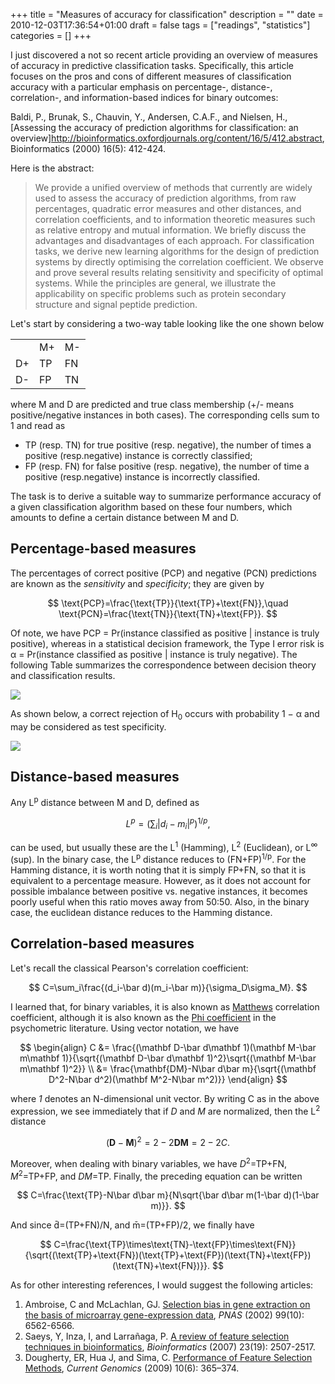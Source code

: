 +++
title = "Measures of accuracy for classification"
description = ""
date = 2010-12-03T17:36:54+01:00
draft = false
tags = ["readings", "statistics"]
categories = []
+++

I just discovered a not so recent article providing an overview of measures of accuracy in predictive classification tasks. Specifically, this article focuses on the pros and cons of different measures of classification accuracy with a particular emphasis on percentage-, distance-, correlation-, and information-based indices for binary outcomes:

Baldi, P., Brunak, S., Chauvin, Y., Andersen, C.A.F., and Nielsen, H., [Assessing the accuracy of prediction algorithms for classification: an overview]http://bioinformatics.oxfordjournals.org/content/16/5/412.abstract, Bioinformatics (2000) 16(5): 412-424.

Here is the abstract:

> We provide a unified overview of methods that currently are widely used to assess the accuracy of prediction algorithms, from raw percentages, quadratic error measures and other distances, and correlation coefficients, and to information theoretic measures such as relative entropy and mutual information. We briefly discuss the advantages and disadvantages of each approach. For classification tasks, we derive new learning algorithms for the design of prediction systems by directly optimising the correlation coefficient. We observe and prove several results relating sensitivity and specificity of optimal systems. While the principles are general, we illustrate the applicability on specific problems such as protein secondary structure and signal peptide prediction.

Let's start by considering a two-way table looking like the one shown below

<table border="0">
<tr>
<td></td><td>M+</td><td>M-</td>
</tr>
<tr>
<td>D+</td><td>TP</td><td>FN</td>
</tr>
<tr>
<td>D-</td><td>FP</td><td>TN</td>
</tr>
</table>

where M and D are predicted and true class membership (+/- means positive/negative instances in both cases). The corresponding cells sum to 1 and read as

- TP (resp. TN) for true positive (resp. negative), the number of times a positive (resp.negative) instance is correctly classified;
- FP (resp. FN) for false positive (resp. negative), the number of time a positive (resp.negative) instance is incorrectly classified.

The task is to derive a suitable way to summarize performance accuracy of a given classification algorithm based on these four numbers, which amounts to define a certain distance between M and D.

## Percentage-based measures

The percentages of correct positive (PCP) and negative (PCN) predictions are known as the _sensitivity_ and _specificity_; they are given by 

$$ \text{PCP}=\frac{\text{TP}}{\text{TP}+\text{FN}},\quad \text{PCN}=\frac{\text{TN}}{\text{TN}+\text{FP}}. $$

Of note, we have PCP = Pr(instance classified as positive | instance is truly positive), whereas in a statistical decision framework, the Type I error risk is α = Pr(instance classified as positive | instance is truly negative). The following Table summarizes the correspondence between decision theory and classification results.

![](/img/Cwhns.png)

As shown below, a correct rejection of H<sub>0</sub> occurs with probability 1 − α and may be considered as test specificity.

![](/img/KRJ3B.png)

## Distance-based measures

Any L<sup>p</sup> distance between M and D, defined as

$$ L^p=\left(\sum_i |d_i-m_i|^p \right)^{1/p}, $$

can be used, but usually these are the L<sup>1</sup> (Hamming), L<sup>2</sup> (Euclidean), or L<sup>∞</sup> (sup). In the binary case, the L<sup>p</sup> distance reduces to (FN+FP)<sup>1/p</sup>. For the Hamming distance, it is worth noting that it is simply FP+FN, so that it is equivalent to a percentage measure. However, as it does not account for possible imbalance between positive vs. negative instances, it becomes poorly useful when this ratio moves away from 50:50. Also, in the binary case, the euclidean distance reduces to the Hamming distance.

## Correlation-based measures

Let's recall the classical Pearson's correlation coefficient:

$$ C=\sum_i\frac{(d_i-\bar d)(m_i-\bar m)}{\sigma_D\sigma_M}. $$

I learned that, for binary variables, it is also known as [Matthews](http://en.wikipedia.org/wiki/Matthews_correlation_coefficient) correlation coefficient, although it is also known as the [Phi coefficient](http://en.wikipedia.org/wiki/Phi_coefficient) in the psychometric literature. Using vector notation, we have

$$
\begin{align}
C &= \frac{(\mathbf D-\bar d\mathbf 1)(\mathbf M-\bar m\mathbf 1)}{\sqrt{(\mathbf D-\bar d\mathbf 1)^2}\sqrt{(\mathbf M-\bar m\mathbf 1)^2}} \\
 &= \frac{\mathbf{DM}-N\bar d\bar m}{\sqrt{(\mathbf D^2-N\bar d^2)(\mathbf M^2-N\bar m^2)}}
\end{align}
$$

where *1* denotes an N-dimensional unit vector. By writing C as in the above expression, we see immediately that if *D* and *M* are normalized, then the L<sup>2</sup> distance 

$$ (\mathbf D - \mathbf M)^2=2-2\mathbf{DM}=2-2C. $$

Moreover, when dealing with binary variables, we have *D*<sup>2</sup>=TP+FN, *M*<sup>2</sup>=TP+FP, and *DM*=TP. Finally, the preceding equation can be written

$$ C=\frac{\text{TP}-N\bar d\bar m}{N\sqrt{\bar d\bar m(1-\bar d)(1-\bar m)}}. $$

And since d&#772;=(TP+FN)/N, and m&#772;=(TP+FP)/2, we finally have

$$ C=\frac{\text{TP}\times\text{TN}-\text{FP}\times\text{FN}}{\sqrt{(\text{TP}+\text{FN})(\text{TP}+\text{FP})(\text{TN}+\text{FP})(\text{TN}+\text{FN})}}. $$



As for other interesting references, I would suggest the following articles:

1. Ambroise, C and McLachlan, GJ. [Selection bias in gene extraction on the basis of microarray gene-expression data](http://www.pnas.org/content/99/10/6562.abstract), *PNAS* (2002) 99(10): 6562-6566.
2. Saeys, Y, Inza, I, and Larrañaga, P. [A review of feature selection techniques in bioinformatics](http://bioinformatics.oxfordjournals.org/content/23/19/2507.abstract), *Bioinformatics* (2007) 23(19): 2507-2517.
3. Dougherty, ER, Hua J, and Sima, C. [Performance of Feature Selection Methods](http://www.ncbi.nlm.nih.gov/pmc/articles/PMC2766788/), *Current Genomics* (2009) 10(6): 365–374.
